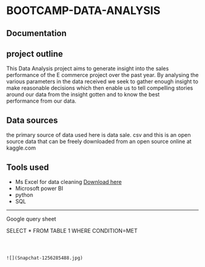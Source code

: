 # BOOTCAMP-DATA-ANALYSIS
## Documentation

## project outline
This Data Analysis project aims to generate insight into the sales performance of the E commerce project over the past year. By analysing the various parameters in the data received we seek to gather enough insight to make reasonable decisions which then enable us to tell compelling stories around our data from the insight gotten and to know the best performance from our data.

## Data sources
the primary source of data used here is data sale. csv and this is an open source data that can be freely downloaded from an open source online at kaggle.com
## Tools used

- Ms Excel for data cleaning [Download here](https://microsoft.com)
- Microsoft power BI
- python
- SQL

---

Google query sheet

SELECT * FROM TABLE 1
WHERE CONDITION=MET

```_



![](Snapchat-1256285488.jpg)



